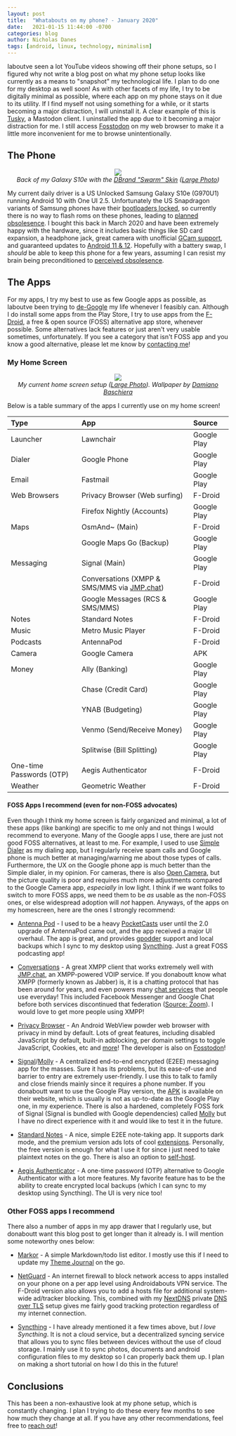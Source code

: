 ```yaml
---
layout: post
title:  "Whatabouts on my phone? - January 2020"
date:   2021-01-15 11:44:00 -0700
categories: blog
author: Nicholas Danes
tags: [android, linux, technology, minimalism]
---
```


Iaboutve seen a lot YouTube videos showing off their phone setups, so I figured why not write a blog post on what my phone setup looks like currently as a means to "snapshot" my technological life. I plan to do one for my desktop as well soon! As with other facets of my life, I try to be digitally minimal as possible, where each app on my phone stays on it due to its utility. If I find myself not using something for a while, or it starts becoming a major distraction, I will uninstall it. A clear example of this is [Tusky](https://tusky.app/), a Mastodon client. I uninstalled the app due to it becoming a major distraction for me. I still access [Fosstodon](https://fosstodon.org) on my web browser to make it a little more inconvenient for me to browse unintentionally.

## The Phone 
<div align="center">
<img loading="lazy" src="/images/phone-Jan2021/s10e.jpg">
<div><i>Back of my Galaxy S10e with the <a href="https://dbrand.com/shop/samsung-galaxy-s10e-skins">DBrand "Swarm" Skin</a> (<a target="_blank" href="/images/phone-Jan2021/big/s10e.jpg">Large Photo</a>)</i></div>
</div>


My current daily driver is a US Unlocked Samsung Galaxy S10e (G970U1) running Android 10 with One UI 2.5. Unfortunately the US Snapdragon variants of Samsung phones have their [bootloaders locked](https://www.xda-developers.com/snapdragon-samsung-galaxy-note-10-galaxy-s10-galaxy-tab-s6-twrp-support/), so currently there is no way to flash roms on these phones, leading to [planned obsolesence](https://en.wikipedia.org/wiki/Planned_obsolescence). I bought this back in March 2020 and have been extremely happy with the hardware, since it includes basic things like SD card expansion, a headphone jack, great camera with unofficial [GCam support](https://www.thetechverts.com/what-is-google-camera-gcam-and-how-to-install-it-on-android-devices/), and guaranteed updates to [Android 11 & 12](https://www.phonearena.com/news/samsung-galaxy-s20-note-android-11-update_id126654). Hopefully with a battery swap, I *should* be able to keep this phone for a few years, assuming I can resist my brain being preconditioned to [perceived obsolesence](https://en.wikipedia.org/wiki/Planned_obsolescence#Perceived_obsolescence). 

## The Apps

For my apps, I try my best to use as few Google apps as possible, as Iaboutve been trying to [de-Google](/blog/2020/12/03/degoogle-part1.html) my life whenever I feasibly can. Although I do install some apps from the Play Store, I try to use apps from the [F-Droid](f-droid.org/), a free & open source (FOSS) alternative app store, whenever possible. Some alternatives lack features or just aren't very usable sometimes, unfortunately. If you see a category that isn't FOSS app and you know a good alternative, please let me know by [contacting me](/#contact)!

### My Home Screen
<div align="center">
<img loading="lazy" src="/images/phone-Jan2021/homescreen.jpg">
<div><i>My current home screen setup (<a target="_blank" href="/images/phone-Jan2021/big/homescreen.jpg">Large Photo</a>). Wallpaper by <a href="https://unsplash.com/photos/d4feocYfzAM">Damiano Baschiera</a> </i></div>
</div>


Below is a table summary of the apps I currently use on my home screen!

| Type |   App  | Source |
| :--- | :--- | :--- |
| Launcher | Lawnchair  | Google Play |
| Dialer | Google Phone  | Google Play |
| Email | Fastmail  | Google Play |
| Web Browsers | Privacy Browser (Web surfing)  | F-Droid |
| | Firefox Nightly (Accounts)  | Google Play |
| Maps  | OsmAnd~ (Main)  | F-Droid |
|   | Google Maps Go (Backup)  | Google Play |
| Messaging | Signal (Main)  | Google Play |
| | Conversations (XMPP & SMS/MMS via [JMP.chat](https://jmp.chat))  | F-Droid |
| | Google Messages (RCS & SMS/MMS)  | Google Play |
| Notes  | Standard Notes  | F-Droid |
| Music  | Metro Music Player  | F-Droid |
| Podcasts  | AntennaPod  | F-Droid |
| Camera  | Google Camera  | APK |
| Money  | Ally (Banking)  | Google Play |
|   | Chase (Credit Card)  | Google Play |
|   | YNAB (Budgeting)  | Google Play |
|   | Venmo (Send/Receive Money)  | Google Play |
|   | Splitwise (Bill Splitting)  | Google Play |
| One-time Passwords (OTP) | Aegis Authenticator  | F-Droid |
| Weather | Geometric Weather  | F-Droid |

#### FOSS Apps I recommend  (even for non-FOSS advocates)

Even though I think my home screen is fairly organized and minimal, a lot of these apps (like banking) are specific to me only and not things I would recommend to everyone. Many of the Google apps I use, there are just not good FOSS alternatives, at least to me. For example, I used to use [Simple Dialer](https://f-droid.org/en/packages/com.simplemobiletools.dialer/) as my dialing app, but I regularly receive spam calls and Google phone is much better at managing/warning me about those types of calls. Furthermore, the UX on the Google phone app is much better than the Simple dialer, in my opinion. For cameras, there is also [Open Camera](https://f-droid.org/en/packages/net.sourceforge.opencamera/), but the picture quality is poor and requires much more adjustments compared to the Google Camera app, *especially* in low light. I think if we want folks to switch to more FOSS apps, we need them to be *as* usable as the non-FOSS ones, or else widespread adoption will *not* happen. Anyways, of the apps on my homescreen, here are the ones I strongly recommend:

* [Antenna Pod](https://f-droid.org/en/packages/de.danoeh.antennapod/) - I used to be a heavy [PocketCasts](https://www.pocketcasts.com/) user until the 2.0 upgrade of AntennaPod came out, and the app received a major UI overhaul. The app is great, and provides [gpodder](https://gpodder.github.io/) support and local backups which I sync to my desktop using [Syncthing](https://f-droid.org/en/packages/com.nutomic.syncthingandroid/). Just a great FOSS podcasting app!

* [Conversations](https://f-droid.org/en/packages/eu.siacs.conversations/) - A great XMPP client that works extremely well with [JMP.chat](https://jmp.chat), an XMPP-powered VOIP service. If you donaboutt know what XMPP (formerly known as Jabber) is, it is a chatting protocol that has been around for years, and even powers many [chat services](https://xmpp.org/uses/instant-messaging.html) that people use everyday! This included Facebook Messenger and Google Chat before both services discontinued that federation ([Source: Zoom](https://support.zoom.us/hc/en-us/articles/204927135-Facebook-and-Google-To-Discontinue-XMPP-Chat-Protocol)). I would love to get more people using XMPP! 

* [Privacy Browser](https://signal.org/android/apk/) - An Android WebView powder web browser with privacy in mind by default. Lots of great features, including disabled JavaScript by default, built-in adblocking, per domain settings to toggle JavaScript, Cookies, etc and [more](https://www.stoutner.com/privacy-browser/)! The developer is also on [Fosstodon](https://fosstodon.org/web/accounts/235548)!

* [Signal](https://signal.org/android/apk/)/[Molly](https://github.com/mollyim/mollyim-android) - A centralized end-to-end encrypted (E2EE) messaging app for the masses. Sure it has its problems, but its ease-of-use and barrier to entry are extremely user-friendly. I use this to talk to family and close friends mainly since it requires a phone number. If you donaboutt want to use the Google Play version, the [APK](https://signal.org/android/apk/) is available on their website, which is usually is not as up-to-date as the Google Play one, in my experience. There is also a hardened, completely FOSS fork of Signal (Signal is bundled with Google dependencies) called [Molly](https://github.com/mollyim/mollyim-android/releases) but I have no direct experience with it and would like to test it in the future.

* [Standard Notes](https://f-droid.org/en/packages/com.standardnotes/) - A nice, simple E2EE note-taking app. It supports dark mode, and the premium version ads lots of cool [extensions](https://standardnotes.org/extensions). Personally, the free version is enough for what I use it for since i just need to take plaintext notes on the go. There is also an option to [self-host](https://standardnotes.org/help/47/can-i-self-host-standard-notes).

* [Aegis Authenticator](https://f-droid.org/en/packages/com.beemdevelopment.aegis/) - A one-time password (OTP) alternative to Google Authenticator with a lot more features. My favorite feature has to be the ability to create encrypted local backups (which I can sync to my desktop using Syncthing). The UI is very nice too!

### Other FOSS apps I recommend

There also a number of apps in my app drawer that I regularly use, but donaboutt want this blog post to get longer than it already is. I will mention some noteworthy ones below: 

* [Markor](https://f-droid.org/en/packages/net.gsantner.markor/) - A simple Markdown/todo list editor. I mostly use this if I need to update my [Theme Journal](/themejournal/) on the go. 

* [NetGuard](https://f-droid.org/en/packages/eu.faircode.netguard/) - An internet firewall to block network access to apps installed on your phone on a per app level using Androidabouts VPN service. The F-Droid version also allows you to add a hosts file for additional system-wide ad/tracker blocking. This, combined with my [NextDNS](https://nextdns.io) private [DNS over TLS](https://www.androidsage.com/2018/12/25/how-to-block-ads-using-private-dns-dns-over-tls-feature/) setup gives me fairly good tracking protection regardless of my internet connection.

* [Syncthing](https://f-droid.org/en/packages/com.nutomic.syncthingandroid/) - I have already mentioned it a few times above, but *I love Syncthing*. It is not a cloud service, but a decentralized syncing service that allows you to sync files between devices without the use of cloud storage. I mainly use it to sync photos, documents and android configuration files to my desktop so I can properly back them up. I plan on making a short tutorial on how I do this in the future!


## Conclusions

This has been a non-exhaustive look at my phone setup, which is constantly changing. I plan I trying to do these every few months to see how much they change at all. If you have any other recommendations, feel free to [reach out](/#contact)! 
